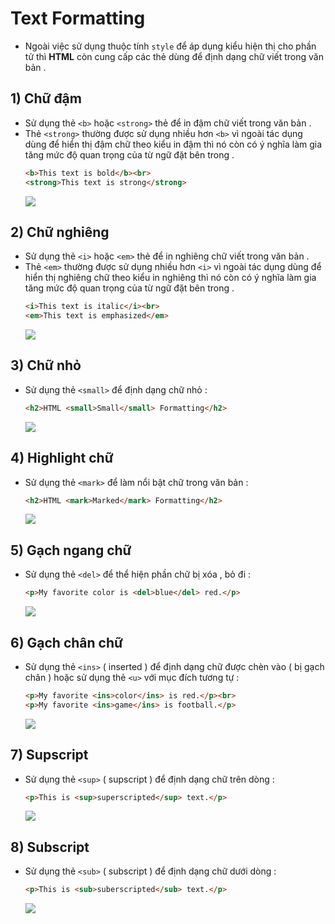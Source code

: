 # Text Formatting
- Ngoài việc sử dụng thuộc tính `style` để áp dụng kiểu hiện thị cho phần tử thì **HTML** còn cung cấp các thẻ dùng để định dạng chữ viết trong văn bản .
## **1) Chữ đậm**
- Sử dụng thẻ `<b>` hoặc `<strong>` thẻ để in đậm chữ viết trong văn bản .
- Thẻ `<strong>` thường được sử dụng nhiều hơn `<b>` vì ngoài tác dụng dùng để hiển thị đậm chữ theo kiểu in đậm thì nó còn có ý nghĩa làm gia tăng mức độ quan trọng của từ ngữ đặt bên trong .
    ```html
    <b>This text is bold</b><br>
    <strong>This text is strong</strong>
    ```
    <img src=https://i.imgur.com/ZbZosYe.png>

## **2) Chữ nghiêng**
- Sử dụng thẻ `<i>` hoặc `<em>` thẻ để in nghiêng chữ viết trong văn bản .
- Thẻ `<em>` thường được sử dụng nhiều hơn `<i>` vì ngoài tác dụng dùng để hiển thị nghiêng chữ theo kiểu in nghiêng thì nó còn có ý nghĩa làm gia tăng mức độ quan trọng của từ ngữ đặt bên trong .
    ```html
    <i>This text is italic</i><br>
    <em>This text is emphasized</em>
    ```
    <img src=https://i.imgur.com/JMAn8d9.png>

## **3) Chữ nhỏ**
- Sử dụng thẻ `<small>` để định dạng chữ nhỏ :
    ```html
    <h2>HTML <small>Small</small> Formatting</h2>
    ```
    <img src=https://i.imgur.com/aQW7Fjm.png>

## **4) Highlight chữ**
- Sử dụng thẻ `<mark>` để làm nổi bật chữ trong văn bản :
    ```html
    <h2>HTML <mark>Marked</mark> Formatting</h2>
    ```
    <img src=https://i.imgur.com/ZT9umU9.png>

## **5) Gạch ngang chữ**
- Sử dụng thẻ `<del>` để thể hiện phần chữ bị xóa , bỏ đi :
    ```html
    <p>My favorite color is <del>blue</del> red.</p>
    ```
    <img src=https://i.imgur.com/70AK53p.png>

## **6) Gạch chân chữ**
- Sử dụng thẻ `<ins>` ( inserted ) để định dạng chữ được chèn vào ( bị gạch chân ) hoặc sử dụng thẻ `<u>` với mục đích tương tự :
    ```html
    <p>My favorite <ins>color</ins> is red.</p><br>
    <p>My favorite <ins>game</ins> is football.</p>
    ```
    <img src=https://i.imgur.com/nbAf2wg.png>

## **7) Supscript**
- Sử dụng thẻ `<sup>` ( supscript ) để định dạng chữ trên dòng :
    ```html
    <p>This is <sup>superscripted</sup> text.</p>
    ```
    <img src=https://i.imgur.com/nZNfCC1.png>

## **8) Subscript**
- Sử dụng thẻ `<sub>` ( subscript ) để định dạng chữ dưới dòng :
    ```html
    <p>This is <sub>suberscripted</sub> text.</p>
    ```
    <img src=https://i.imgur.com/UnSOgSe.png>
